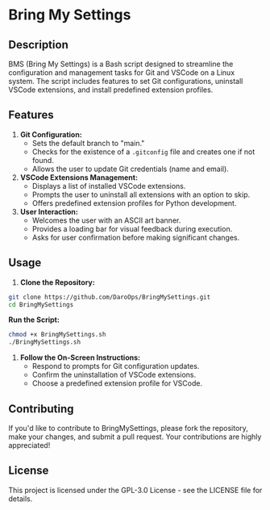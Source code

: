 # **Bring My Settings**

## Description

BMS (Bring My Settings) is a Bash script designed to streamline the configuration and management tasks for Git and VSCode on a Linux system. The script includes features to set Git configurations, uninstall VSCode extensions, and install predefined extension profiles.

## Features

1. **Git Configuration:**
   - Sets the default branch to "main."
   - Checks for the existence of a `.gitconfig` file and creates one if not found.
   - Allows the user to update Git credentials (name and email).
2. **VSCode Extensions Management:**
   - Displays a list of installed VSCode extensions.
   - Prompts the user to uninstall all extensions with an option to skip.
   - Offers predefined extension profiles for Python development.
3. **User Interaction:**
   - Welcomes the user with an ASCII art banner.
   - Provides a loading bar for visual feedback during execution.
   - Asks for user confirmation before making significant changes.

## Usage

1. **Clone the Repository:**

```bash
git clone https://github.com/DaroOps/BringMySettings.git
cd BringMySettings
```

**Run the Script:**

```bash
chmod +x BringMySettings.sh
./BringMySettings.sh
```

1. **Follow the On-Screen Instructions:**
   - Respond to prompts for Git configuration updates.
   - Confirm the uninstallation of VSCode extensions.
   - Choose a predefined extension profile for VSCode.

## Contributing

If you'd like to contribute to BringMySettings, please fork the repository, make your changes, and submit a pull request. Your contributions are highly appreciated!

## License

This project is licensed under the GPL-3.0 License - see the LICENSE file for details.